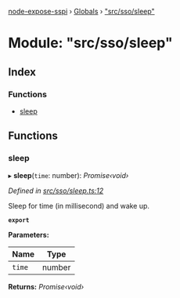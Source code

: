 [node-expose-sspi](../README.md) › [Globals](../globals.md) › ["src/sso/sleep"](_src_sso_sleep_.md)

# Module: "src/sso/sleep"

## Index

### Functions

* [sleep](_src_sso_sleep_.md#sleep)

## Functions

###  sleep

▸ **sleep**(`time`: number): *Promise‹void›*

*Defined in [src/sso/sleep.ts:12](https://github.com/jlguenego/node-expose-sspi/blob/c6cfc34/src/sso/sleep.ts#L12)*

Sleep for time (in millisecond) and wake up.

**`export`** 

**Parameters:**

Name | Type |
------ | ------ |
`time` | number |

**Returns:** *Promise‹void›*
